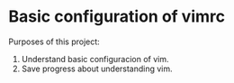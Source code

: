 # Basic configuration of vimrc

Purposes of this project:

1. Understand basic configuracion of vim.
2. Save progress about understanding vim.
